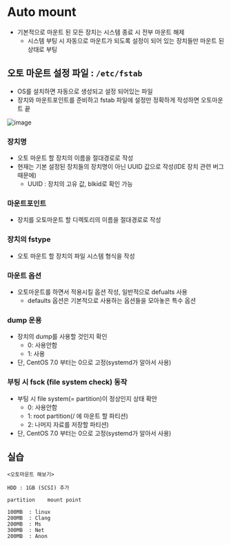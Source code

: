 # Auto mount
* 기본적으로 마운트 된 모든 장치는 시스템 종료 시 전부 마운트 해제
  * 시스템 부팅 시 자동으로 마운트가 되도록 설정이 되어 있는 장치들만 마운트 된 상태로 부팅

## 오토 마운트 설정 파일 : `/etc/fstab`
* OS를 설치하면 자동으로 생성되고 설정 되어있는 파일
* 장치와 마운트포인트를 준비하고 fstab 파일에 설정만 정확하게 작성하면 오토마운트 끝  
  
![image](https://user-images.githubusercontent.com/79209568/118242581-768fc000-b4d8-11eb-8ac9-f3c5fcbb006a.png)
  
### 장치명
* 오토 마운트 할 장치의 이름을 절대경로로 작성
* 현재는 기본 설정된 장치들의 장치명이 아닌 UUID 값으로 작성(IDE 장치 관련 버그 때문에)
  * UUID : 장치의 고유 값, blkid로 확인 가능
### 마운트포인트
* 장치를 오토마운트 할 디렉토리의 이름을 절대경로로 작성
### 장치의 fstype 
* 오토 마운트 할 장치의 파일 시스템 형식을 작성
### 마운트 옵션
* 오토마운트를 하면서 적용시킬 옵션 작성, 일반적으로 defualts 사용
  * defaults 옵션은 기본적으로 사용하는 옵션들을 모아놓은 특수 옵션
### dump 운용
* 장치의 dump를 사용할 것인지 확인
  * 0: 사용안함 
  * 1: 사용
* 단, CentOS 7.0 부터는 0으로 고정(systemd가 알아서 사용)
### 부팅 시 fsck (file system check) 동작
* 부팅 시 file system(= partition)이 정상인지 상태 확안 
  * 0: 사용안함
  * 1: root partition(/ 에 마운트 할 파티션)
  * 2: 나머지 자료를 저장할 파티션)
* 단, CentOS 7.0 부터는 0으로 고정(systemd가 알아서 사용)

## 실습
```
<오토마운트 해보기>

HDD : 1GB (SCSI) 추가

partition    mount point

100MB  : linux
200MB  : Clang
200MB  : Ms
300MB  : Net
200MB  : Anon
```
